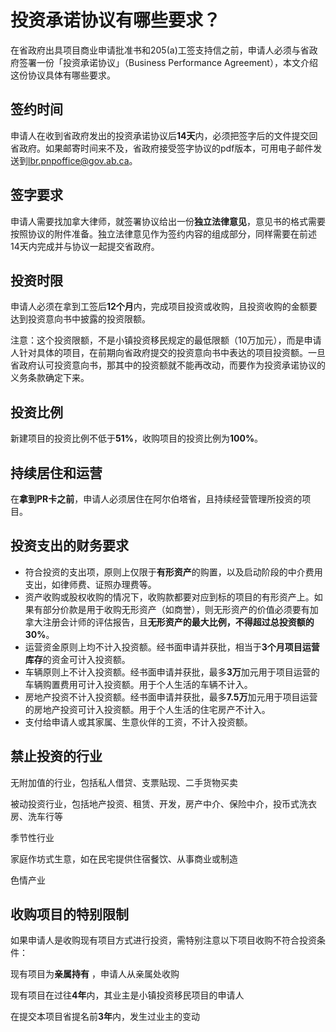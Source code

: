 # 投资承诺协议有哪些要求？

在省政府出具项目商业申请批准书和205(a)工签支持信之前，申请人必须与省政府签署一份「投资承诺协议」（Business Performance Agreement），本文介绍这份协议具体有哪些要求。

## 签约时间

申请人在收到省政府发出的投资承诺协议后**14天**内，必须把签字后的文件提交回省政府。如果邮寄时间来不及，省政府接受签字协议的pdf版本，可用电子邮件发送到[lbr.pnpoffice@gov.ab.ca](mailto:lbr.pnpoffice@gov.ab.ca)。


## 签字要求

申请人需要找加拿大律师，就签署协议给出一份**独立法律意见**，意见书的格式需要按照协议的附件准备。独立法律意见作为签约内容的组成部分，同样需要在前述14天内完成并与协议一起提交省政府。


## 投资时限

申请人必须在拿到工签后**12个月**内，完成项目投资或收购，且投资收购的金额要达到投资意向书中披露的投资限额。

注意：这个投资限额，不是小镇投资移民规定的最低限额（10万加元），而是申请人针对具体的项目，在前期向省政府提交的投资意向书中表达的项目投资额。一旦省政府认可投资意向书，那其中的投资额就不能再改动，而要作为投资承诺协议的义务条款确定下来。

## 投资比例

新建项目的投资比例不低于**51%**，收购项目的投资比例为**100%**。

## 持续居住和运营

在**拿到PR卡之前**，申请人必须居住在阿尔伯塔省，且持续经营管理所投资的项目。

## 投资支出的财务要求

- 符合投资的支出项，原则上仅限于**有形资产**的购置，以及启动阶段的中介费用支出，如律师费、证照办理费等。
- 资产收购或股权收购的情况下，收购款都要对应到标的项目的有形资产上。如果有部分价款是用于收购无形资产（如商誉），则无形资产的价值必须要有加拿大注册会计师的评估报告，且**无形资产的最大比例，不得超过总投资额的30%**。
- 运营资金原则上均不计入投资额。经书面申请并获批，相当于**3个月项目运营库存**的资金可计入投资额。
- 车辆原则上不计入投资额。经书面申请并获批，最多**3万**加元用于项目运营的车辆购置费用可计入投资额。用于个人生活的车辆不计入。
- 房地产投资不计入投资额。经书面申请并获批，最多**7.5万**加元用于项目运营的房地产投资可计入投资额。用于个人生活的住宅房产不计入。
- 支付给申请人或其家属、生意伙伴的工资，不计入投资额。

## 禁止投资的行业

<p class="custom-list"><i class="fa-solid fa-circle-xmark"></i> 无附加值的行业，包括私人借贷、支票贴现、二手货物买卖</p>

<p class="custom-list"><i class="fa-solid fa-circle-xmark"></i> 被动投资行业，包括地产投资、租赁、开发，房产中介、保险中介，投币式洗衣房、洗车行等</p>

<p class="custom-list"><i class="fa-solid fa-circle-xmark"></i> 季节性行业</p>

<p class="custom-list"><i class="fa-solid fa-circle-xmark"></i> 家庭作坊式生意，如在民宅提供住宿餐饮、从事商业或制造</p>

<p class="custom-list"><i class="fa-solid fa-circle-xmark"></i> 色情产业</p>


## 收购项目的特别限制

如果申请人是收购现有项目方式进行投资，需特别注意以下项目收购不符合投资条件：

<p class="custom-list"><i class="fa-solid fa-circle-xmark"></i> 现有项目为<b>亲属持有</b> ，申请人从亲属处收购</p>

<p class="custom-list"><i class="fa-solid fa-circle-xmark"></i> 现有项目在过往<b>4年</b>内，其业主是小镇投资移民项目的申请人</p>

<p class="custom-list"><i class="fa-solid fa-circle-xmark"></i> 在提交本项目省提名前<b>3年</b>内，发生过业主的变动</p>





